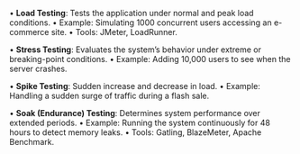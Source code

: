 • **Load Testing**: Tests the application under normal and peak load conditions.
• Example: Simulating 1000 concurrent users accessing an e-commerce site.
• Tools: JMeter, LoadRunner.

• **Stress Testing**: Evaluates the system’s behavior under extreme or breaking-point conditions.
• Example: Adding 10,000 users to see when the server crashes.

• **Spike Testing**: Sudden increase and decrease in load.
• Example: Handling a sudden surge of traffic during a flash sale.

• **Soak (Endurance) Testing**: Determines system performance over extended periods.
• Example: Running the system continuously for 48 hours to detect memory leaks.
• Tools: Gatling, BlazeMeter, Apache Benchmark.